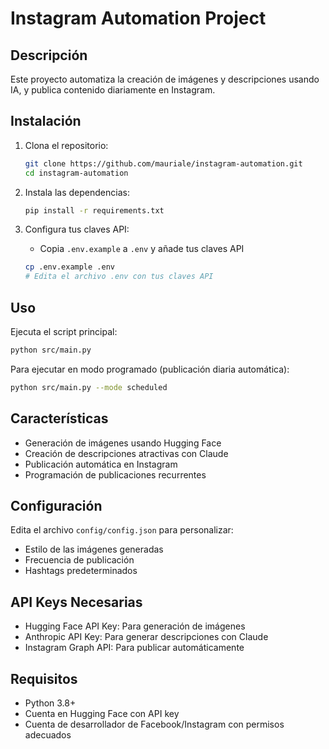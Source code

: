# Instagram Automation Project

## Descripción
Este proyecto automatiza la creación de imágenes y descripciones usando IA, y publica contenido diariamente en Instagram.

## Instalación
1. Clona el repositorio: 
   ```bash
   git clone https://github.com/mauriale/instagram-automation.git
   cd instagram-automation
   ```

2. Instala las dependencias: 
   ```bash
   pip install -r requirements.txt
   ```

3. Configura tus claves API:
   - Copia `.env.example` a `.env` y añade tus claves API
   ```bash
   cp .env.example .env
   # Edita el archivo .env con tus claves API
   ```

## Uso
Ejecuta el script principal:

```bash
python src/main.py
```

Para ejecutar en modo programado (publicación diaria automática):

```bash
python src/main.py --mode scheduled
```

## Características
- Generación de imágenes usando Hugging Face
- Creación de descripciones atractivas con Claude
- Publicación automática en Instagram
- Programación de publicaciones recurrentes

## Configuración
Edita el archivo `config/config.json` para personalizar:
- Estilo de las imágenes generadas
- Frecuencia de publicación
- Hashtags predeterminados

## API Keys Necesarias
- Hugging Face API Key: Para generación de imágenes
- Anthropic API Key: Para generar descripciones con Claude
- Instagram Graph API: Para publicar automáticamente

## Requisitos
- Python 3.8+
- Cuenta en Hugging Face con API key
- Cuenta de desarrollador de Facebook/Instagram con permisos adecuados